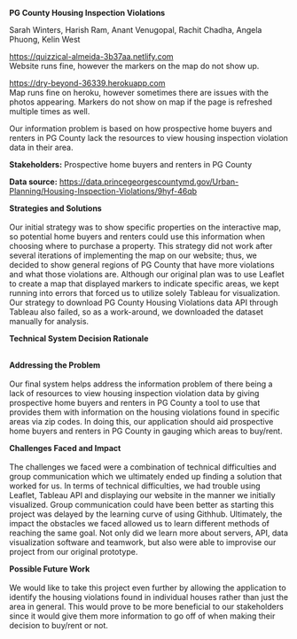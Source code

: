 <b>PG County Housing Inspection Violations</b>

Sarah Winters, Harish Ram, Anant Venugopal, Rachit Chadha, Angela Phuong, Kelin West

https://quizzical-almeida-3b37aa.netlify.com <br>
Website runs fine, however the markers on the map do not show up.

https://dry-beyond-36339.herokuapp.com <br>
Map runs fine on heroku, however sometimes there are issues with the photos appearing.  Markers do not show on map if the page is refreshed multiple times as well.

Our information problem is based on how prospective home buyers and renters in PG County lack the resources to view housing inspection violation data in their area.

<b>Stakeholders:</b> Prospective home buyers and renters in PG County

<b>Data source:</b> https://data.princegeorgescountymd.gov/Urban-Planning/Housing-Inspection-Violations/9hyf-46qb

<b>Strategies and Solutions</b> <br><br>
Our initial strategy was to show specific properties on the interactive map, so potential home buyers and renters could use this information when choosing where to purchase a property. This strategy did not work after several iterations of implementing the map on our website; thus, we decided to show general regions of PG County that have more violations and what those violations are. Although our original plan was to use Leaflet to create a map that displayed markers to indicate specific areas, we kept running into errors that forced us to utilize solely Tableau for visualization. Our strategy to download PG County Housing Violations data API through Tableau also failed, so as a work-around, we downloaded the dataset manually for analysis.


<b>Technical System Decision Rationale</b> <br><br>

<b>Addressing the Problem</b> <br><br>
Our final system helps address the information problem of there being a lack of resources to view housing inspection violation data by giving prospective home buyers and renters in PG County a tool to use that provides them with information on the housing violations found in specific areas via zip codes. In doing this, our application should aid prospective home buyers and renters in PG County in gauging which areas to buy/rent.

<b>Challenges Faced and Impact</b> <br><br>
The challenges we faced were a combination of technical difficulties and group communication which we ultimately ended up finding a solution that worked for us. In terms of technical difficulties, we had trouble using Leaflet, Tableau API and displaying our website in the manner we initially visualized. Group communication could have been better as starting this project was delayed by the learning curve of using Githhub. Ultimately, the impact the obstacles we faced allowed us to learn different methods of reaching the same goal. Not only did we learn more about servers, API, data visualization software and teamwork, but also were able to improvise our project from our original prototype. 

<b>Possible Future Work</b> <br><br>
We would like to take this project even further by allowing the application to identify the housing violations found in individual houses rather than just the area in general. This would prove to be more beneficial to our stakeholders since it would give them more information to go off of when making their decision to buy/rent or not.
